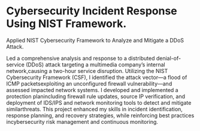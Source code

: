 # Cybersecurity Incident Response Using NIST Framework.

Applied NIST Cybersecurity Framework to Analyze and Mitigate a DDoS Attack.

Led a comprehensive analysis and response to a distributed denial-of-service (DDoS) attack targeting a multimedia company’s internal network,causing a two-hour service disruption. Utilizing the NIST Cybersecurity Framework (CSF), I identified the attack vector—a flood of ICMP packetsexploiting an unconfigured firewall vulnerability—and assessed impacted network systems. I developed and implemented a protection planincluding firewall rule updates, source IP verification, and deployment of IDS/IPS and network monitoring tools to detect and mitigate similarthreats. This project enhanced my skills in incident identification, response planning, and recovery strategies, while reinforcing best practices incybersecurity risk management and continuous monitoring.
